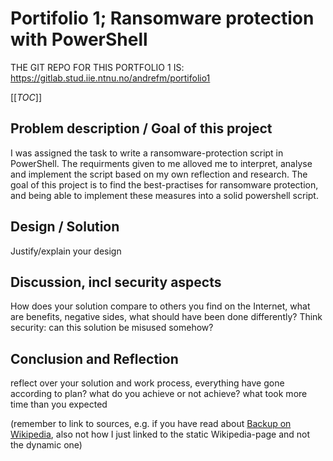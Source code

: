 # Portifolio 1; Ransomware protection with PowerShell

THE GIT REPO FOR THIS PORTFOLIO 1 IS: https://gitlab.stud.iie.ntnu.no/andrefm/portifolio1

[[_TOC_]]

## Problem description / Goal of this project

I was assigned the task to write a ransomware-protection script in PowerShell. The requirments
given to me alloved me to interpret, analyse and implement the script based on my own reflection
and research. The goal of this project is to find the best-practises for ransomware protection, and being able to
implement these measures into a solid powershell script.    

## Design / Solution

Justify/explain your design

## Discussion, incl security aspects

How does your solution compare to others you find on the Internet, what are
benefits, negative sides, what should have been done differently? Think
security: can this solution be misused somehow?

## Conclusion and Reflection

reflect over your solution and work process, everything have gone according to
plan? what do you achieve or not achieve? what took more time than you expected

(remember to link to sources, e.g. if you have read about [Backup on
Wikipedia](https://en.wikipedia.org/w/index.php?title=Backup&oldid=998232746),
also not how I just linked to the static Wikipedia-page and not the dynamic one)